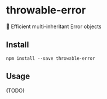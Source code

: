 # throwable-error
🧨 Efficient multi-inheritant Error objects


## Install

```
npm install --save throwable-error
```

## Usage

(TODO)